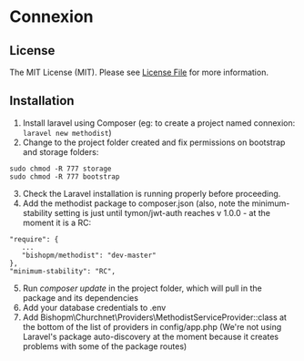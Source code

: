 # Connexion

## License

The MIT License (MIT). Please see [License File](LICENSE.md) for more information.

## Installation

1. Install laravel using Composer (eg: to create a project named connexion: `laravel new methodist`)
2. Change to the project folder created and fix permissions on bootstrap and storage folders: 
```
sudo chmod -R 777 storage
sudo chmod -R 777 bootstrap
```
3. Check the Laravel installation is running properly before proceeding. 
4. Add the methodist package to composer.json (also, note the minimum-stability setting is just until tymon/jwt-auth reaches v 1.0.0 - at the moment it is a RC:
```
"require": {
   ...
   "bishopm/methodist": "dev-master"
},
"minimum-stability": "RC",
```
5. Run *composer update* in the project folder, which will pull in the package and its dependencies
6. Add your database credentials to .env
7. Add Bishopm\Churchnet\Providers\MethodistServiceProvider::class at the bottom of the list of providers in config/app.php (We're not using Laravel's package auto-discovery at the moment because it creates problems with some of the package routes)